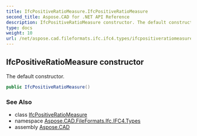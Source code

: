 ```yaml
---
title: IfcPositiveRatioMeasure.IfcPositiveRatioMeasure
second_title: Aspose.CAD for .NET API Reference
description: IfcPositiveRatioMeasure constructor. The default constructor
type: docs
weight: 10
url: /net/aspose.cad.fileformats.ifc.ifc4.types/ifcpositiveratiomeasure/ifcpositiveratiomeasure/
---
```

## IfcPositiveRatioMeasure constructor

The default constructor.

```csharp
public IfcPositiveRatioMeasure()
```

### See Also

* class [IfcPositiveRatioMeasure](../)
* namespace [Aspose.CAD.FileFormats.Ifc.IFC4.Types](../../ifcpositiveratiomeasure/)
* assembly [Aspose.CAD](../../../)


